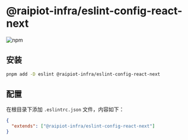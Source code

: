 # @raipiot-infra/eslint-config-react-next

![npm](https://img.shields.io/npm/v/@raipiot-infra/eslint-config-react-next?logo=eslint&label=eslint-config-react-next&registry_uri=http%3A%2F%2Fnpm-registry.raipiot.com%3A4873)

## 安装

```bash
pnpm add -D eslint @raipiot-infra/eslint-config-react-next
```

## 配置

在根目录下添加 `.eslintrc.json` 文件，内容如下：

```json
{
  "extends": ["@raipiot-infra/eslint-config-react-next"]
}
```
